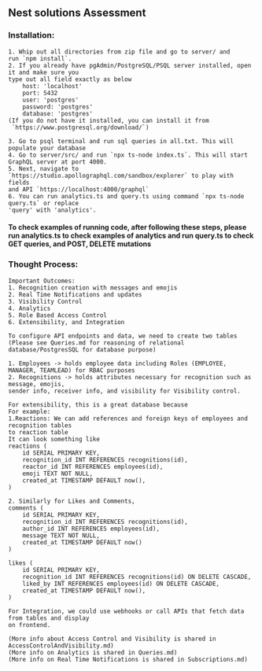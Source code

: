 ## Nest solutions Assessment

### Installation:

    1. Whip out all directories from zip file and go to server/ and
    run `npm install`.
    2. If you already have pgAdmin/PostgreSQL/PSQL server installed, open it and make sure you
    type out all field exactly as below
        host: 'localhost'
        port: 5432
        user: 'postgres'
        password: 'postgres'
        database: 'postgres'
    (If you do not have it installed, you can install it from
     `https://www.postgresql.org/download/`)

    3. Go to psql terminal and run sql queries in all.txt. This will populate your database
    4. Go to server/src/ and run `npx ts-node index.ts`. This will start GraphQL server at port 4000.
    5. Next, navigate to `https://studio.apollographql.com/sandbox/explorer` to play with fields
    and API `https://localhost:4000/graphql`
    6. You can run analytics.ts and query.ts using command `npx ts-node query.ts` or replace
    'query' with 'analytics'.

#### To check examples of running code, after following these steps, please run analytics.ts to check examples of analytics and run query.ts to check GET queries, and POST, DELETE mutations

### Thought Process:

    Important Outcomes:
    1. Recognition creation with messages and emojis
    2. Real Time Notifications and updates
    3. Visibility Control
    4. Analytics
    5. Role Based Access Control
    6. Extensibility, and Integration

    To configure API endpoints and data, we need to create two tables
    (Please see Queries.md for reasoning of relational database/PostgresSQL for database purpose)

    1. Employees -> holds employee data including Roles (EMPLOYEE, MANAGER, TEAMLEAD) for RBAC purposes
    2. Recognitions -> holds attributes necessary for recognition such as message, emojis,
    sender info, receiver info, and visibility for Visibility control.

    For extensibility, this is a great database because
    For example:
    1.Reactions: We can add references and foreign keys of employees and recognition tables
    to reaction table
    It can look something like
    reactions (
        id SERIAL PRIMARY KEY,
        recognition_id INT REFERENCES recognitions(id),
        reactor_id INT REFERENCES employees(id),
        emoji TEXT NOT NULL,
        created_at TIMESTAMP DEFAULT now(),
    )

    2. Similarly for Likes and Comments,
    comments (
        id SERIAL PRIMARY KEY,
        recognition_id INT REFERENCES recognitions(id),
        author_id INT REFERENCES employees(id),
        message TEXT NOT NULL,
        created_at TIMESTAMP DEFAULT now()
    )

    likes (
        id SERIAL PRIMARY KEY,
        recognition_id INT REFERENCES recognitions(id) ON DELETE CASCADE,
        liked_by INT REFERENCES employees(id) ON DELETE CASCADE,
        created_at TIMESTAMP DEFAULT now(),
    )

    For Integration, we could use webhooks or call APIs that fetch data from tables and display
    on frontend.

    (More info about Access Control and Visibility is shared in AccessControlAndVisibility.md)
    (More info on Analytics is shared in Queries.md)
    (More info on Real Time Notifications is shared in Subscriptions.md)
